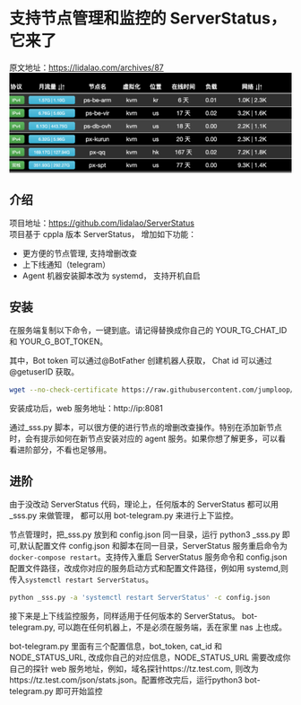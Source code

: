 # 支持节点管理和监控的 ServerStatus，它来了

原文地址：https://lidalao.com/archives/87
![img.png](../image/img.png)

## 介绍

项目地址：https://github.com/lidalao/ServerStatus  
项目基于 cppla 版本 ServerStatus， 增加如下功能：

- 更方便的节点管理, 支持增删改查
- 上下线通知（telegram）
- Agent 机器安装脚本改为 systemd， 支持开机自启

## 安装

在服务端复制以下命令，一键到底。请记得替换成你自己的 YOUR_TG_CHAT_ID 和 YOUR_G_BOT_TOKEN。

其中，Bot token 可以通过@BotFather 创建机器人获取， Chat id 可以通过@getuserID 获取。

```bash
wget --no-check-certificate https://raw.githubusercontent.com/jumploop/ServerStatus/master/shell/sss.sh && chmod +x ./sss.sh && sudo ./sss.sh YOUR_TG_CHAT_ID YOUR_TG_BOT_TOKEN
```

安装成功后，web 服务地址：http://ip:8081

通过\_sss.py 脚本，可以很方便的进行节点的增删改查操作。特别在添加新节点时，会有提示如何在新节点安装对应的 agent 服务。如果你想了解更多，可以看看进阶部分，不看也足够用。

## 进阶

由于没改动 ServerStatus 代码，理论上，任何版本的 ServerStatus 都可以用\_sss.py 来做管理， 都可以用 bot-telegram.py 来进行上下监控。

节点管理时，把\_sss.py 放到和 config.json 同一目录，运行 python3 \_sss.py 即可,默认配置文件 config.json 和脚本在同一目录，ServerStatus 服务重启命令为`docker-compose restart`。支持传入重启 ServerStatus 服务命令和 config.json 配置文件路径，改成你对应的服务启动方式和配置文件路径，例如用 systemd,则传入`systemctl restart ServerStatus`。

```bash
python _sss.py -a 'systemctl restart ServerStatus' -c config.json
```

接下来是上下线监控服务，同样适用于任何版本的 ServerStatus。 bot-telegram.py, 可以跑在任何机器上，不是必须在服务端，丢在家里 nas 上也成。

bot-telegram.py 里面有三个配置信息，bot_token, cat_id 和 NODE_STATUS_URL, 改成你自己的对应信息，NODE_STATUS_URL 需要改成你自己的探针 web 服务地址，例如，域名探针https://tz.test.com, 则改为https://tz.test.com/json/stats.json。配置修改完后，运行python3 bot-telegram.py 即可开始监控
